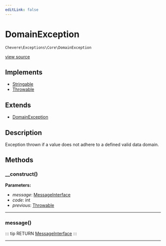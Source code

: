 ```yaml
---
editLink: false
---
```


# DomainException

`Chevere\Exceptions\Core\DomainException`

[view source](https://github.com/chevere/chevere/blob/master/src/Chevere/Exceptions/Core/DomainException.php)

## Implements

- [Stringable](https://www.php.net/manual/class.stringable)
- [Throwable](https://www.php.net/manual/class.throwable)

## Extends

- [DomainException](https://www.php.net/manual/class.domainexception)

## Description

Exception thrown if a value does not adhere to a defined valid data domain.

## Methods

### __construct()

**Parameters:**

- *message*: [MessageInterface](../../Interfaces/Message/MessageInterface.md)
- *code*: int
- *previous*: [Throwable](https://www.php.net/manual/class.throwable)

---

### message()

::: tip RETURN
[MessageInterface](../../Interfaces/Message/MessageInterface.md)
:::

---
